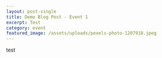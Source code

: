 ```yaml
---
layout: post-single
title: Demo Blog Post - Event 1
excerpt: Test
category: event
featured_image: /assets/uploads/pexels-photo-1207918.jpeg
---
```

test